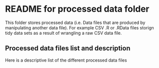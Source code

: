 # README for processed data folder
This folder stores processed data (i.e. Data files that are produced by manipulating another data file). For example CSV .R or .RData files storign tidy data sets as a result of wrangling a raw CSV data file.

## Processed data files list and description
Here is a descriptive list of the different processed data files
